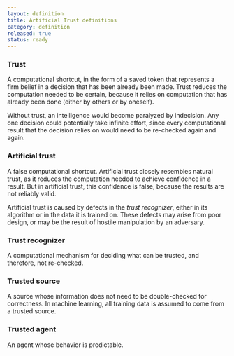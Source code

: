 ```yaml
---
layout: definition
title: Artificial Trust definitions
category: definition
released: true
status: ready
---
```


### Trust
A computational shortcut, in the form of a saved token that represents
a firm belief in a decision that has been already been made. Trust
reduces the computation needed to be certain, because it relies on
computation that has already been done (either by others or by
oneself).

Without trust, an intelligence would become paralyzed by indecision.
Any one decision could potentially take infinite effort, since every
computational result that the decision relies on would need to be
re-checked again and again.

### Artificial trust
A false computational shortcut. Artificial trust closely resembles
natural trust, as it reduces the computation needed to achieve
confidence in a result. But in artificial trust, this confidence is
false, because the results are not reliably valid.

Artificial trust is caused by defects in the *trust recognizer*,
either in its algorithm or in the data it is trained on.  These
defects may arise from poor design, or may be the result of hostile
manipulation by an adversary.
 
### Trust recognizer
A computational mechanism for deciding what can be trusted, and
therefore, not re-checked.

### Trusted source
A source whose information does not need to be double-checked for correctness.
In machine learning, all training data is assumed to come from a trusted source.

### Trusted agent
An agent whose behavior is predictable.
